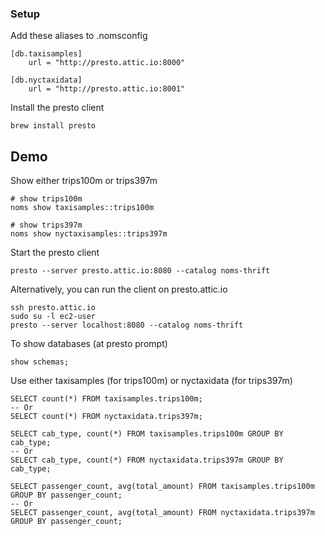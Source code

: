 ### Setup

Add these aliases to .nomsconfig  
```
[db.taxisamples]
	url = "http://presto.attic.io:8000"

[db.nyctaxidata]
	url = "http://presto.attic.io:8001"
```

Install the presto client
```
brew install presto
```

## Demo

Show either trips100m or trips397m

```
# show trips100m
noms show taxisamples::trips100m
```

```
# show trips397m
noms show nyctaxisamples::trips397m
```

Start the presto client
```
presto --server presto.attic.io:8080 --catalog noms-thrift
```

Alternatively, you can run the client on presto.attic.io
```
ssh presto.attic.io
sudo su -l ec2-user
presto --server localhost:8080 --catalog noms-thrift
```

To show databases (at presto prompt)
```
show schemas;
```

Use either taxisamples (for trips100m) or nyctaxidata (for trips397m)

```
SELECT count(*) FROM taxisamples.trips100m;
-- Or 
SELECT count(*) FROM nyctaxidata.trips397m;
```

```
SELECT cab_type, count(*) FROM taxisamples.trips100m GROUP BY cab_type;
-- Or 
SELECT cab_type, count(*) FROM nyctaxidata.trips397m GROUP BY cab_type;
```

```
SELECT passenger_count, avg(total_amount) FROM taxisamples.trips100m GROUP BY passenger_count;
-- Or 
SELECT passenger_count, avg(total_amount) FROM nyctaxidata.trips397m GROUP BY passenger_count;
```
